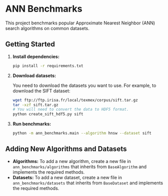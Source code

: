 
# ANN Benchmarks

This project benchmarks popular Approximate Nearest Neighbor (ANN) search algorithms on common datasets.

## Getting Started

1.  **Install dependencies:**

    ```bash
    pip install -r requirements.txt
    ```

2.  **Download datasets:**

    You need to download the datasets you want to use. For example, to download the SIFT dataset:

    ```bash
    wget ftp://ftp.irisa.fr/local/texmex/corpus/sift.tar.gz
    tar -xzf sift.tar.gz
    # You will need to convert the data to HDF5 format.
    python create_sift_hdf5.py sift
    ```

3.  **Run benchmarks:**

    ```bash
    python -m ann_benchmarks.main --algorithm hnsw --dataset sift
    ```

## Adding New Algorithms and Datasets

*   **Algorithms:** To add a new algorithm, create a new file in `ann_benchmarks/algorithms` that inherits from `BaseAlgorithm` and implements the required methods.
*   **Datasets:** To add a new dataset, create a new file in `ann_benchmarks/datasets` that inherits from `BaseDataset` and implements the required methods.
